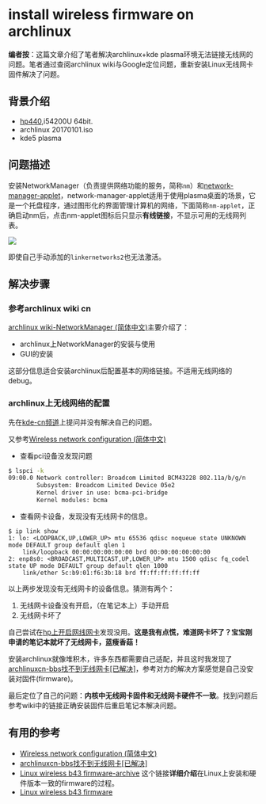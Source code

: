 # install wireless firmware on archlinux
**编者按**：这篇文章介绍了笔者解决archlinux+kde plasma环境无法链接无线网的问题。笔者通过查阅archlinux wiki与Google定位问题，重新安装Linux无线网卡固件解决了问题。

## 背景介绍
- [hp440](http://item.jd.com/3690967.html),i54200U 64bit.
- archlinux 20170101.iso
- kde5 plasma

## 问题描述
安装NetworkManager（负责提供网络功能的服务，简称`nm`）和[network-manager-applet](https://www.archlinux.org/packages/?name=network-manager-applet)，network-manager-applet适用于使用plasma桌面的场景，它是一个托盘程序，通过图形化的界面管理计算机的网络，下面简称`nm-applet`，正确启动nm后，点击nm-applet图标后只显示**有线链接**，不显示可用的无线网列表。

![](/content/images/2017/01/archlinux-wireless-01.jpg)

即使自己手动添加的`linkernetworks2`也无法激活。

## 解决步骤

### 参考archlinux wiki cn
[archlinux wiki-NetworkManager (简体中文)](https://wiki.archlinux.org/index.php/NetworkManager_(%E7%AE%80%E4%BD%93%E4%B8%AD%E6%96%87))主要介绍了：

- archlinux上NetworkManager的安装与使用
- GUI的安装

这部分信息适合安装archlinux后配置基本的网络链接。不适用无线网络的debug。

### archlinux上无线网络的配置
先在[kde-cn频道](https://userbase.kde.org/IRC_Channels/zh-cn)上提问并没有解决自己的问题。

又参考[Wireless network configuration (简体中文)](https://wiki.archlinux.org/index.php/Wireless_network_configuration_(%E7%AE%80%E4%BD%93%E4%B8%AD%E6%96%87))

- 查看pci设备没发现问题
```bash
$ lspci -k
09:00.0 Network controller: Broadcom Limited BCM43228 802.11a/b/g/n
        Subsystem: Broadcom Limited Device 05e2
        Kernel driver in use: bcma-pci-bridge
        Kernel modules: bcma

```

- 查看网卡设备，发现没有无线网卡的信息。
```
$ ip link show
1: lo: <LOOPBACK,UP,LOWER_UP> mtu 65536 qdisc noqueue state UNKNOWN mode DEFAULT group default qlen 1
    link/loopback 00:00:00:00:00:00 brd 00:00:00:00:00:00
2: enp8s0: <BROADCAST,MULTICAST,UP,LOWER_UP> mtu 1500 qdisc fq_codel state UP mode DEFAULT group default qlen 1000
    link/ether 5c:b9:01:f6:3b:18 brd ff:ff:ff:ff:ff:ff
```

以上两步发现没有无线网卡的设备信息。猜测有两个：

1. 无线网卡设备没有开启，（在笔记本上）手动开启
2. 无线网卡坏了

自己尝试在[hp上开启网线网卡](http://support.hp.com/cn-zh/document/c02762471)发现没用。**这是我有点慌，难道网卡坏了？宝宝刚申请的笔记本就坏了无线网卡，蓝瘦香菇！**

安装archlinux就像堆积木，许多东西都需要自己适配，并且这时我发现了[archlinuxcn-bbs找不到无线网卡[已解决]](https://bbs.archlinuxcn.org/viewtopic.php?id=3187)，参考对方的解决方案感觉是自己没安装对固件(firmware)。

最后定位了自己的问题：**内核中无线网卡固件和无线网卡硬件不一致**。找到问题后参考wiki中的链接正确安装固件后重启笔记本解决问题。

## 有用的参考
- [Wireless network configuration (简体中文)](https://wiki.archlinux.org/index.php/Wireless_network_configuration_(%E7%AE%80%E4%BD%93%E4%B8%AD%E6%96%87))
- [archlinuxcn-bbs找不到无线网卡[已解决]](https://bbs.archlinuxcn.org/viewtopic.php?id=3187)
- [Linux wireless b43 firmware-archive](http://linuxwireless.sipsolutions.net/en/users/Drivers/b43/) 这个链接**详细介绍**在Linux上安装和硬件版本一致的firmware的过程。
- [Linux wireless b43 firmware](https://wireless.wiki.kernel.org/en/users/drivers/b43)